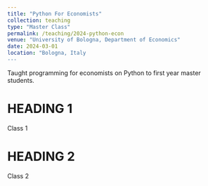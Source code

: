 ```yaml
---
title: "Python For Economists"
collection: teaching
type: "Master Class"
permalink: /teaching/2024-python-econ
venue: "University of Bologna, Department of Economics"
date: 2024-03-01
location: "Bologna, Italy
---
```


Taught programming for economists on Python to first year master students.

HEADING 1
===========

Class 1

HEADING 2
===========

Class 2